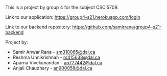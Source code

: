 This is a project by group 4 for the subject CSCI5709.

Link to our application: https://group4-s21.herokuapp.com/login

Link to our backend repository: https://github.com/samirrana/group4-s21-backend

Project by:
* Samir Anwar Rana - sm310065@dal.ca
* Reshma Unnikrishnan - rs415638@dal.ca
* Aparna Vivekanandan - ap777442@dal.ca
* Anjali Chaudhary - an900058@dal.ca

